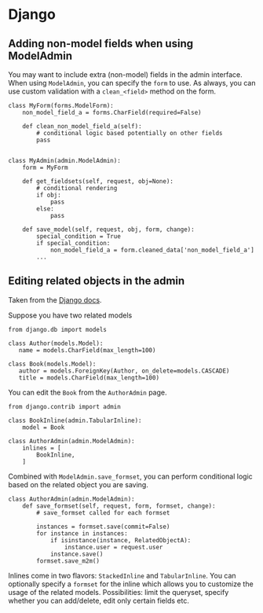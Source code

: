 # Django

## Adding non-model fields when using ModelAdmin

You may want to include extra (non-model) fields in the admin interface. When using `ModelAdmin`, you can specify the `form` to use. As always, you can use custom validation with a `clean_<field>` method on the form.

```
class MyForm(forms.ModelForm):
    non_model_field_a = forms.CharField(required=False)

    def clean_non_model_field_a(self):
        # conditional logic based potentially on other fields
        pass


class MyAdmin(admin.ModelAdmin):
    form = MyForm

    def get_fieldsets(self, request, obj=None):
        # conditional rendering
        if obj:
            pass
        else:
            pass

    def save_model(self, request, obj, form, change):
        special_condition = True
        if special_condition:
            non_model_field_a = form.cleaned_data['non_model_field_a']
        ...
```

## Editing related objects in the admin

Taken from the [Django docs](https://docs.djangoproject.com/en/1.11/ref/contrib/admin/#django.contrib.admin.TabularInline).


Suppose you have two related models
```
from django.db import models

class Author(models.Model):
   name = models.CharField(max_length=100)

class Book(models.Model):
   author = models.ForeignKey(Author, on_delete=models.CASCADE)
   title = models.CharField(max_length=100)
```

You can edit the `Book` from the `AuthorAdmin` page.

```
from django.contrib import admin

class BookInline(admin.TabularInline):
    model = Book

class AuthorAdmin(admin.ModelAdmin):
    inlines = [
        BookInline,
    ]
```

Combined with `ModelAdmin.save_formset`, you can perform conditional logic based on the related object you are saving.

```
class AuthorAdmin(admin.ModelAdmin):
    def save_formset(self, request, form, formset, change):
        # save_formset called for each formset

        instances = formset.save(commit=False)
        for instance in instances:
            if isinstance(instance, RelatedObjectA):
                instance.user = request.user
            instance.save()
        formset.save_m2m()
```

Inlines come in two flavors: `StackedInline` and `TabularInline`. You can optionally specify a `formset` for the inline which allows you to customize the usage of the related models. Possibilities: limit the queryset, specify whether you can add/delete, edit only certain fields etc.
